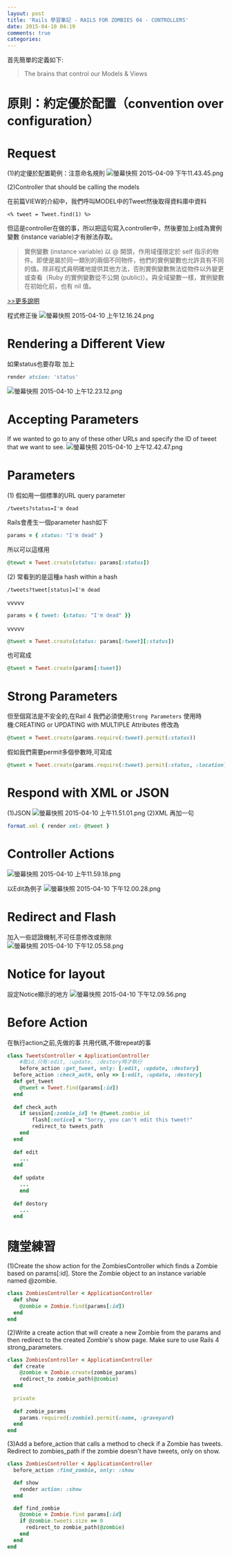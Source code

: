 ```yaml
---
layout: post
title: 'Rails 學習筆記 - RAILS FOR ZOMBIES 04 - CONTROLLERS'
date: 2015-04-10 04:19
comments: true
categories: 
---
```

首先簡單的定義如下:
> The brains that control our Models & Views

# 原則：約定優於配置（convention over configuration）

# Request
(1)約定優於配置範例：注意命名規則
![螢幕快照 2015-04-09 下午11.43.45.png](http://user-image.logdown.io/user/12628/blog/11894/post/259867/5ColUZFDT2OZAwc1rfMv_%E8%9E%A2%E5%B9%95%E5%BF%AB%E7%85%A7%202015-04-09%20%E4%B8%8B%E5%8D%8811.43.45.png)


(2)Controller that should be calling the models

在前篇VIEW的介紹中，我們呼叫MODEL中的Tweet然後取得資料庫中資料
```erb
<% tweet = Tweet.find(1) %>
```
但這是controller在做的事，所以把這句寫入controller中，然後要加上`@`成為實例變數 (instance variable)才有辦法存取。

>實例變數 (instance variable) 以 @ 開頭，作用域僅限定於 self 指示的物件。即使是屬於同一類別的兩個不同物件，他們的實例變數也允許具有不同的值。除非程式員明確地提供其他方法，否則實例變數無法從物件以外變更或查看（Ruby 的實例變數從不公開 (public)）。與全域變數一樣，實例變數在初始化前，也有 nil 值。

[>>更多說明](http://guides.ruby.tw/ruby/instancevars.html)

程式修正後
![螢幕快照 2015-04-10 上午12.16.24.png](http://user-image.logdown.io/user/12628/blog/11894/post/259867/dSFLZ5wDSgeb2kFy6wHV_%E8%9E%A2%E5%B9%95%E5%BF%AB%E7%85%A7%202015-04-10%20%E4%B8%8A%E5%8D%8812.16.24.png)

# Rendering a Different View
如果status也要存取
 加上
 
```ruby
render atcion: 'status'
```
![螢幕快照 2015-04-10 上午12.23.12.png](http://user-image.logdown.io/user/12628/blog/11894/post/259867/aDH64dcPS36LZfDqYAJK_%E8%9E%A2%E5%B9%95%E5%BF%AB%E7%85%A7%202015-04-10%20%E4%B8%8A%E5%8D%8812.23.12.png)

# Accepting Parameters 
If we wanted to go to any of these other URLs and specify the ID of tweet that we want to see.
![螢幕快照 2015-04-10 上午12.42.47.png](http://user-image.logdown.io/user/12628/blog/11894/post/259867/7PZtv1QRC528y7jK3whl_%E8%9E%A2%E5%B9%95%E5%BF%AB%E7%85%A7%202015-04-10%20%E4%B8%8A%E5%8D%8812.42.47.png)

# Parameters
(1)
假如用一個標準的URL query parameter   
```erb
/tweets?status=I'm dead
```
Rails會產生一個parameter hash如下
```ruby
params = { status: "I'm dead" }
```
所以可以這樣用
```ruby
@tewwt = Tweet.create(status: params[:status])
```
(2)
常看到的是這種a hash within a hash
```erb
/tweets?tweet[status]=I'm dead
```
vvvvv
```ruby
params = { tweet: {status: "I'm dead" }}
```
vvvvv
```ruby
@tweet = Tweet.create(status: params[:tweet][:status])
```
也可寫成
```ruby
@tweet = Tweet.create(params[:tweet])
```
# Strong Parameters
但至個寫法是不安全的,在Rail 4 我們必須使用`Strong Parameters`
使用時機:CREATING or UPDATING with MULTIPLE Attributes
修改為
```ruby
@tweet = Tweet.create(params.require(:tweet).permit(:status))
```
假如我們需要permit多個參數時,可寫成
```ruby
@tweet = Tweet.create(params.require(:tweet).permit(:status, :location))
```

# Respond with XML or JSON
(1)JSON
![螢幕快照 2015-04-10 上午11.51.01.png](http://user-image.logdown.io/user/12628/blog/11894/post/259867/UlB5t6yQTe3aF22dN4ks_%E8%9E%A2%E5%B9%95%E5%BF%AB%E7%85%A7%202015-04-10%20%E4%B8%8A%E5%8D%8811.51.01.png)
(2)XML
再加一句
```ruby
format.xml { render xml: @tweet }
```

# Controller Actions
![螢幕快照 2015-04-10 上午11.59.18.png](http://user-image.logdown.io/user/12628/blog/11894/post/259867/HXPvSjq8RGCidBVEFqzd_%E8%9E%A2%E5%B9%95%E5%BF%AB%E7%85%A7%202015-04-10%20%E4%B8%8A%E5%8D%8811.59.18.png)

以Edit為例子
![螢幕快照 2015-04-10 下午12.00.28.png](http://user-image.logdown.io/user/12628/blog/11894/post/259867/IIt0J0pYQ8WwbuX3bbKI_%E8%9E%A2%E5%B9%95%E5%BF%AB%E7%85%A7%202015-04-10%20%E4%B8%8B%E5%8D%8812.00.28.png)

# Redirect and Flash
加入一些認證機制,不可任意修改或刪除
![螢幕快照 2015-04-10 下午12.05.58.png](http://user-image.logdown.io/user/12628/blog/11894/post/259867/HnAJydObRF2wwwk28D4m_%E8%9E%A2%E5%B9%95%E5%BF%AB%E7%85%A7%202015-04-10%20%E4%B8%8B%E5%8D%8812.05.58.png)

# Notice for layout
設定Notice顯示的地方
![螢幕快照 2015-04-10 下午12.09.56.png](http://user-image.logdown.io/user/12628/blog/11894/post/259867/BIdXFtlQJu0o6iYTtfJB_%E8%9E%A2%E5%B9%95%E5%BF%AB%E7%85%A7%202015-04-10%20%E4%B8%8B%E5%8D%8812.09.56.png)

# Before Action
在執行action之前,先做的事
共用代碼,不做repeat的事
```ruby app/controllers/tweets_controller.rb
class TweetsController < ApplicationController
	#取id,只有:edit, :update, :destory時才執行
	before_action :get_tweet, only: [:edit, :update, :destory]
  before_action :check_auth, only => [:edit, :update, :destory]
  def get_tweet
  	@tweet = Tweet.find(params[:id])
  end
  
  def check_auth
  	if session[:zombie_id] != @tweet.zombie_id
    	flash[:notice] = "Sorry, you can't edit this tweet!"
    	redirect_to tweets_path
    end
  end
  
  def edit
  	...
  end
  
  def update
  	...
 	end
  
  def destory
  	...
  end
```
# 隨堂練習
(1)Create the show action for the ZombiesController which finds a Zombie based on params[:id]. Store the Zombie object to an instance variable named @zombie.

```ruby
class ZombiesController < ApplicationController
  def show
    @zombie = Zombie.find(params[:id])
  end
end
```

(2)Write a create action that will create a new Zombie from the params and then redirect to the created Zombie's show page. Make sure to use Rails 4 strong_parameters.

```ruby
class ZombiesController < ApplicationController
  def create
    @zombie = Zombie.create(zombie_params)
    redirect_to zombie_path(@zombie)
  end
  
  private
  
  def zombie_params
    params.required(:zombie).permit(:name, :graveyard)
  end
end

```

(3)Add a before_action that calls a method to check if a Zombie has tweets. Redirect to zombies_path if the zombie doesn't have tweets, only on show.
```ruby
class ZombiesController < ApplicationController
  before_action :find_zombie, only: :show

  def show
    render action: :show
  end

  def find_zombie
    @zombie = Zombie.find params[:id]
    if @zombie.tweets.size == 0
      redirect_to zombie_path(@zombie)
    end
  end
end

```